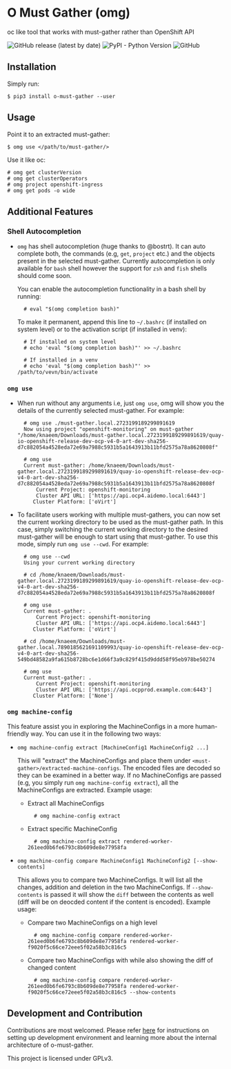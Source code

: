 # O Must Gather (omg)

oc like tool that works with must-gather rather than OpenShift API

![GitHub release (latest by date)](https://img.shields.io/github/v/release/kxr/o-must-gather)
![PyPI - Python Version](https://img.shields.io/pypi/pyversions/o-must-gather)
![GitHub](https://img.shields.io/github/license/kxr/o-must-gather?color=blue)


## Installation

Simply run:

    $ pip3 install o-must-gather --user


## Usage

Point it to an extracted must-gather:

    $ omg use </path/to/must-gather/>

Use it like oc:

    # omg get clusterVersion
    # omg get clusterOperators
    # omg project openshift-ingress
    # omg get pods -o wide


## Additional Features

### Shell Autocompletion

- `omg` has shell autocompletion (huge thanks to @bostrt). It can auto complete both, the commands (e.g, `get`, `project` etc.) and the objects present in the selected must-gather. Currently autocompletion is only available for `bash` shell however the support for `zsh` and `fish` shells should come soon.

  You can enable the autocompletion functionality in a bash shell by running:
  
        # eval "$(omg completion bash)"
        
  To make it permanent, append this line to `~/.bashrc` (if installed on system level) or to the activation script (if installed in venv):
  
        # If installed on system level
        # echo 'eval "$(omg completion bash)"' >> ~/.bashrc
        
        # If installed in a venv
        # echo 'eval "$(omg completion bash)"' >> /path/to/vevn/bin/activate

### `omg use`

- When run without any arguments i.e, just `omg use`, omg will show you the details of the currently selected must-gather. For example:

        # omg use ./must-gather.local.2723199189299891619
        Now using project "openshift-monitoring" on must-gather "/home/knaeem/Downloads/must-gather.local.2723199189299891619/quay-io-openshift-release-dev-ocp-v4-0-art-dev-sha256-d7c882054a4528eda72e69a7988c5931b5a1643913b11bfd2575a78a8620808f"
    
        # omg use
        Current must-gather: /home/knaeem/Downloads/must-gather.local.2723199189299891619/quay-io-openshift-release-dev-ocp-v4-0-art-dev-sha256-d7c882054a4528eda72e69a7988c5931b5a1643913b11bfd2575a78a8620808f
            Current Project: openshift-monitoring
            Cluster API URL: ['https://api.ocp4.aidemo.local:6443']
           Cluster Platform: ['oVirt']

- To facilitate users working with multiple must-gathers, you can now set the current working directory to be used as the must-gather path. In this case, simply switching the current working directory to the desired must-gather will be enough to start using that must-gather. To use this mode, simply run `omg use --cwd`. For example:

        # omg use --cwd
        Using your current working directory

        # cd /home/knaeem/Downloads/must-gather.local.2723199189299891619/quay-io-openshift-release-dev-ocp-v4-0-art-dev-sha256-d7c882054a4528eda72e69a7988c5931b5a1643913b11bfd2575a78a8620808f

        # omg use
        Current must-gather: .
            Current Project: openshift-monitoring
            Cluster API URL: ['https://api.ocp4.aidemo.local:6443']
           Cluster Platform: ['oVirt']

        # cd /home/knaeem/Downloads/must-gather.local.7890185621691109993/quay-io-openshift-release-dev-ocp-v4-0-art-dev-sha256-549bd48582a9fa615b8728bc6e1d66f3a9c829f415d9ddd58f95eb978be50274

        # omg use
        Current must-gather: .
            Current Project: openshift-monitoring
            Cluster API URL: ['https://api.ocpprod.example.com:6443']
           Cluster Platform: ['None']

### `omg machine-config`

This feature assist you in exploring the MachineConfigs in a more human-friendly way. You can use it in the following two ways:

- `omg machine-config extract [MachineConfig1 MachineConfig2 ...]`

    This will "extract" the MachineConfigs and place them under `<must-gather>/extracted-machine-configs`. The encoded files are decoded so they can be examined in a better way. If no MachineConfigs are passed (e.g, you simply run `omg machine-config extract`), all the MachineConfigs are extracted. Example usage:

    - Extract all MachineConfigs

            # omg machine-config extract

    - Extract specific MachineConfig

            # omg machine-config extract rendered-worker-261eed0b6fe6793c8b609de8e77958fa

- `omg machine-config compare MachineConfig1 MachineConfig2 [--show-contents]`

    This allows you to compare two MachineConfigs. It will list all the changes, addition and deletion in the two MachineConfigs. If `--show-contents` is passed it will show the `diff` between the contents as well (diff will be on deocded content if the content is encoded). Example usage:

    - Compare two MachineConfigs on a high level

            # omg machine-config compare rendered-worker-261eed0b6fe6793c8b609de8e77958fa rendered-worker-f9020f5c66ce72eee5f02a58b3c816c5

    - Compare two MachineConfigs with while also showing the diff of changed content

            # omg machine-config compare rendered-worker-261eed0b6fe6793c8b609de8e77958fa rendered-worker-f9020f5c66ce72eee5f02a58b3c816c5 --show-contents



## Development and Contribution

Contributions are most welcomed. Please refer [here](./CONTRIBUTING.md) for instructions on setting up development environment and learning more about the internal architecture of o-must-gather.

This project is licensed under GPLv3.
